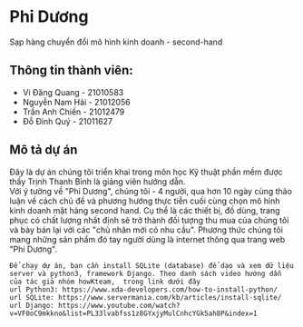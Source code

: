 # Phi Dương
Sạp hàng chuyển đổi mô hình kinh doanh - second-hand
## Thông tin thành viên:  
- Vi Đăng Quang - 21010583 
- Nguyễn Nam Hải - 21012056   
- Trần Anh Chiến - 21012479  
- Đỗ Đình Quý - 21011627 
## Mô tả dự án

Đây là dự án chúng tôi triển khai trong môn học Kỹ thuật phần mềm được thầy Trịnh Thanh Bình là giảng viên hướng dẫn.\
Với ý tưởng về "Phi Dương", chúng tôi - 4 người, qua hơn 10 ngày cùng thảo luận về cách chủ đề và phương hướng thực tiễn cuối cùng chọn mô hình kinh doanh mặt hàng second hand. Cụ thể là các thiết bị, đồ dùng, trang phục có chất lượng nhất định sẽ trở thành đối tượng thu mua của chúng tôi và bày bán lại với các "chủ nhân mới có nhu cầu". Phương thức chúng tôi mang những sản phẩm đó tay người dùng là internet thông qua trang web "Phi Dương".

	Để chạy dự án, bạn cần install SQLite (database) để dạo và xem dữ liệu server và python3, framework Django. Theo danh sách video hướng dẫn của tác giả nhóm howKteam,  trong link dưới đây
	url Python3: https://www.xda-developers.com/how-to-install-python/
	url SQLite: https://www.servermania.com/kb/articles/install-sqlite/
	url Django: https://www.youtube.com/watch?v=VF0oC9mkkno&list=PL33lvabfss1z8GYxjyMulCnhcYGk5ah8P&index=1

